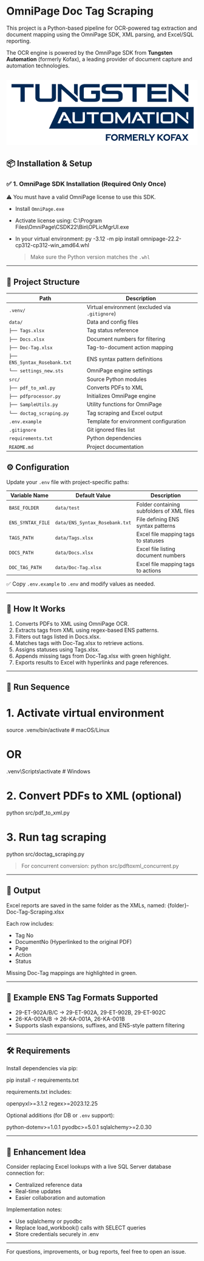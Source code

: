 # OmniPage Doc Tag Scraping

This project is a Python-based pipeline for OCR-powered tag extraction and document mapping using the OmniPage SDK, XML parsing, and Excel/SQL reporting.

The OCR engine is powered by the OmniPage SDK from **Tungsten Automation** (formerly Kofax), a leading provider of document capture and automation technologies.

![OmniPage Cover](tungsten_cover.webp)
---

## 📦 Installation & Setup

### ✅ 1. OmniPage SDK Installation (Required Only Once)

⚠️ You must have a valid OmniPage license to use this SDK.

- Install `OmniPage.exe`
- Activate license using:
  C:\Program Files\OmniPage\CSDK22\Bin\OPLicMgrUI.exe
- In your virtual environment:
  py -3.12 -m pip install omnipage-22.2-cp312-cp312-win_amd64.whl

  > Make sure the Python version matches the `.whl`

---

## 🧰 Project Structure

| Path                          | Description                                 |
|-------------------------------|---------------------------------------------|
| `.venv/`                      | Virtual environment (excluded via `.gitignore`) |
| `data/`                       | Data and config files                       |
| `├── Tags.xlsx`               | Tag status reference                        |
| `├── Docs.xlsx`               | Document numbers for filtering              |
| `├── Doc-Tag.xlsx`            | Tag-to-document action mapping              |
| `├── ENS_Syntax_Rosebank.txt`| ENS syntax pattern definitions              |
| `└── settings_new.sts`        | OmniPage engine settings                    |
| `src/`                        | Source Python modules                       |
| `├── pdf_to_xml.py`           | Converts PDFs to XML                        |
| `├── pdfprocessor.py`         | Initializes OmniPage engine                 |
| `├── SampleUtils.py`          | Utility functions for OmniPage             |
| `└── doctag_scraping.py`      | Tag scraping and Excel output               |
| `.env.example`                | Template for environment configuration      |
| `.gitignore`                  | Git ignored files list                      |
| `requirements.txt`            | Python dependencies                        |
| `README.md`                   | Project documentation                      |

## ⚙️ Configuration

Update your `.env` file with project-specific paths:

| Variable Name       | Default Value                       | Description                                |
|---------------------|-------------------------------------|--------------------------------------------|
| `BASE_FOLDER`       | `data/test`                         | Folder containing subfolders of XML files  |
| `ENS_SYNTAX_FILE`   | `data/ENS_Syntax_Rosebank.txt`      | File defining ENS syntax patterns          |
| `TAGS_PATH`         | `data/Tags.xlsx`                    | Excel file mapping tags to statuses        |
| `DOCS_PATH`         | `data/Docs.xlsx`                    | Excel file listing document numbers        |
| `DOC_TAG_PATH`      | `data/Doc-Tag.xlsx`                 | Excel file mapping tags to actions         |

✅ Copy `.env.example` to `.env` and modify values as needed.

---

## 🧠 How It Works

1. Converts PDFs to XML using OmniPage OCR.
2. Extracts tags from XML using regex-based ENS patterns.
3. Filters out tags listed in Docs.xlsx.
4. Matches tags with Doc-Tag.xlsx to retrieve actions.
5. Assigns statuses using Tags.xlsx.
6. Appends missing tags from Doc-Tag.xlsx with green highlight.
7. Exports results to Excel with hyperlinks and page references.

---

## 🚀 Run Sequence

# 1. Activate virtual environment
source .venv/bin/activate  # macOS/Linux
# OR
.venv\Scripts\activate     # Windows

# 2. Convert PDFs to XML (optional)
python src/pdf_to_xml.py

# 3. Run tag scraping
python src/doctag_scraping.py

> For concurrent conversion:
python src/pdftoxml_concurrent.py

---

## 📁 Output

Excel reports are saved in the same folder as the XMLs, named:
{folder}-Doc-Tag-Scraping.xlsx

Each row includes:
- Tag No
- DocumentNo (Hyperlinked to the original PDF)
- Page
- Action
- Status

Missing Doc-Tag mappings are highlighted in green.

---

## 🧪 Example ENS Tag Formats Supported

- 29-ET-902A/B/C → 29-ET-902A, 29-ET-902B, 29-ET-902C
- 26-KA-001A/B → 26-KA-001A, 26-KA-001B
- Supports slash expansions, suffixes, and ENS-style pattern filtering

---

## 🛠 Requirements

Install dependencies via pip:

pip install -r requirements.txt

requirements.txt includes:

openpyxl>=3.1.2
regex>=2023.12.25

Optional additions (for DB or `.env` support):

python-dotenv>=1.0.1
pyodbc>=5.0.1
sqlalchemy>=2.0.30

---

## 🚀 Enhancement Idea

Consider replacing Excel lookups with a live SQL Server database connection for:
- Centralized reference data
- Real-time updates
- Easier collaboration and automation

Implementation notes:
- Use sqlalchemy or pyodbc
- Replace load_workbook() calls with SELECT queries
- Store credentials securely in .env

---

For questions, improvements, or bug reports, feel free to open an issue.

